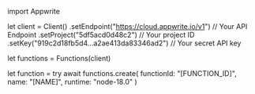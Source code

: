 import Appwrite

let client = Client()
    .setEndpoint("https://cloud.appwrite.io/v1") // Your API Endpoint
    .setProject("5df5acd0d48c2") // Your project ID
    .setKey("919c2d18fb5d4...a2ae413da83346ad2") // Your secret API key

let functions = Functions(client)

let function = try await functions.create(
    functionId: "[FUNCTION_ID]",
    name: "[NAME]",
    runtime: "node-18.0"
)

